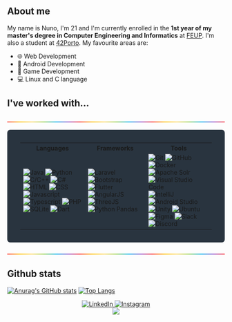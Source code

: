 ## **About me**


My name is Nuno, I'm 21 and I'm currently enrolled in the **1st year of my master's degree in Computer Engineering and Informatics** at [FEUP](https://sigarra.up.pt/feup/pt/web_page.inicial). I'm also a student at [42Porto](https://www.42porto.com/). My favourite areas are:
- 🌐 Web Development
- 📱 Android Development
- 👾 Game Development
- 💻 Linux and C language

## **I've worked with...**

<img src="rainbow_strip.png">

<table style="background-color:#29343F;padding:30px;border-radius:7px;">
	<tr>
		<th> Languages </th>
		<th> Frameworks </th>
		<th> Tools </th>
	</tr>
	<tr>
		<td>
			<img src="https://img.shields.io/badge/-Java-DD7700?style=for-the-badge" alt="Java">
			<img src="https://img.shields.io/badge/-Python-blue?style=for-the-badge&logo=Python&logoColor=FFFFFF" alt="Python">
			<img src="https://img.shields.io/badge/-C/C++-00AAFF?style=for-the-badge&logo=C&logoColor=FFFFFF" alt="C/C++">
			<img src="https://img.shields.io/badge/-C%23-00AAFF?style=for-the-badge&logo=C Sharp&logoColor=FFFFFF" alt="C#">
			<img src="https://img.shields.io/badge/HTML-FF751B?style=for-the-badge&logo=HTML5&logoColor=FFFFFF" alt="HTML">
			<img src="https://img.shields.io/badge/CSS-00DDFF?style=for-the-badge&logo=CSS3&logoColor=FFFFFF" alt="CSS">
			<img src="https://img.shields.io/badge/Javascript-FFAB00?style=for-the-badge&logo=Javascript&logoColor=FFFFFF" alt="Javascript">
			<img src="https://img.shields.io/badge/Typescript-0088AA?style=for-the-badge&logo=TypeScript&logoColor=FFFFFF" alt="Typescript">
			<img src="https://img.shields.io/badge/PHP-AA77EE?style=for-the-badge&logo=PHP&logoColor=FFFFFF" alt="PHP">
			<img src="https://img.shields.io/badge/SQLite-orange?style=for-the-badge&logo=SQLite&logoColor=FFFFFF" alt="SQLite">
			<img src="https://img.shields.io/badge/Dart-00BB88?style=for-the-badge&logo=Dart&logoColor=FFFFFF" alt="Dart">
		</td>
		<td>
			<img src="https://img.shields.io/badge/Laravel-F85835?style=for-the-badge&logo=Laravel&logoColor=FFFFFF" alt="Laravel">
			<img src="https://img.shields.io/badge/Bootstrap-C635F8?style=for-the-badge&logo=Bootstrap&logoColor=FFFFFF" alt="Bootstrap">
			<img src="https://img.shields.io/badge/Flutter-00DDFF?style=for-the-badge&logo=Flutter&logoColor=FFFFFF" alt="Flutter">
			<img src="https://img.shields.io/badge/Angular-DD0000?style=for-the-badge&logo=Angular&logoColor=FFFFFF" alt="AngularJS">
			<img src="https://img.shields.io/badge/ThreeJS-FFFFFF?style=for-the-badge&logo=Three.js&logoColor=000000" alt="ThreeJS">
			<img src="https://img.shields.io/badge/Pandas-150458?style=for-the-badge&logo=pandas&logoColor=FFFFFF" alt="Python Pandas">
		</td>
		<td>
			<img src="https://img.shields.io/badge/Git-FF5500?style=for-the-badge&logo=Git&logoColor=FFFFFF" alt="Git">
			<img src="https://img.shields.io/badge/GitHub-000000?style=for-the-badge&logo=GitHub&logoColor=FFFFFF" alt="GitHub">
			<img src="https://img.shields.io/badge/Docker-2496ED?style=for-the-badge&logo=Docker&logoColor=FFFFFF" alt="Docker">
			<img src="https://img.shields.io/badge/Solr-D9411E?style=for-the-badge&logo=apachesolr&logoColor=FFFFFF" alt="Apache Solr">
			<img src="https://img.shields.io/badge/VS Code-5555FF?style=for-the-badge&logo=Visual Studio Code&logoColor=FFFFFF" alt="Visual Studio Code">
			<img src="https://img.shields.io/badge/IntelliJ-DD1100?style=for-the-badge&logo=IntelliJ IDEA&logoColor=FFFFFF" alt="IntelliJ">
			<img src="https://img.shields.io/badge/Android Studio-00BB77?style=for-the-badge&logo=Android Studio&logoColor=FFFFFF" alt="Android Studio">
			<img src="https://img.shields.io/badge/Unity-4B4B4B?style=for-the-badge&logo=Unity&logoColor=FFFFFF" alt="Unity">
			<img src="https://img.shields.io/badge/Ubuntu-orange?style=for-the-badge&logo=Ubuntu&logoColor=FFFFFF" alt="Ubuntu">
			<img src="https://img.shields.io/badge/Figma-purple?style=for-the-badge&logo=Figma&logoColor=FFFFFF" alt="Figma">
			<img src="https://img.shields.io/badge/Slack-74D126?style=for-the-badge&logo=Slack&logoColor=FFFFFF" alt="Slack">
			<img src="https://img.shields.io/badge/Discord-5053FF?style=for-the-badge&logo=Discord&logoColor=FFFFFF" alt="Discord">
		</td>
	</tr>
</table>

<!-- <img src="https://img.shields.io/badge/-Assembly-lightgrey?style=for-the-badge&logo=AssemblyScript&logoColor=FFFFFF" alt="Assembly">
<img src="https://img.shields.io/badge/Prolog-AADD?style=for-the-badge" alt="Prolog">
<img src="https://img.shields.io/badge/Haskell-AA00DD?style=for-the-badge&logo=Haskell&logoColor=FFFFFF" alt="Haskell"> -->


<img src="rainbow_strip.png">

## **Github stats**
[![Anurag's GitHub stats](https://github-readme-stats.vercel.app/api?style=for-the-badge&username=Nuno-Jesus&count_private=true&show_icons=true&theme=transparent&hide_border=true&text_color=FFFFFF)](https://github.com/anuraghazra/github-readme-stats)
[![Top Langs](https://github-readme-stats.vercel.app/api/top-langs/?style=for-the-badge&username=Nuno-Jesus&layout=compact&theme=transparent&hide_border=true&text_color=FFFFFF)](https://github.com/anuraghazra/github-readme-stats)

<div align="center">
	<a href="https://www.linkedin.com/in/nuno-jesus-588027232/">
		<img src="https://img.shields.io/badge/-Visit my LinkedIn-2975FE?style=for-the-badge&logo=LinkedIn&logoColor=FFFFFF" alt="LinkedIn">
	</a>
	<a href="https://www.instagram.com/nunomiguel533/?style=for-the-badge&hl=pt">
		<img src="https://img.shields.io/badge/-Check my Instagram-FF628B?style=for-the-badge&logo=Instagram&logoColor=FFFFFF" alt="Instagram">
	</a>
</div>

<div align=center>
	</a>
	  <img src="https://komarev.com/ghpvc/?username=Nuno-Jesus&style=for-the-badge&color=red"></a>
	</a>
</div>
